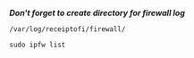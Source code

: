 ***Don't forget to create directory for firewall log***
    
    /var/log/receiptofi/firewall/

    sudo ipfw list
